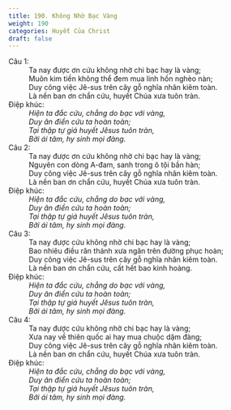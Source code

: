 ```yaml
---
title: 190. Không Nhờ Bạc Vàng
weight: 190
categories: Huyết Của Christ
draft: false
---
```

<dl><dt>Câu 1:</dt><dd data-verse="1">Ta nay được ơn cứu không nhờ chi bạc hay là vàng; <br/>Muôn kim tiền không thể đem mua linh hồn nghèo nàn; <br/>Duy công việc Jê-sus trên cây gỗ nghĩa nhân kiêm toàn. <br/>Là nền ban ơn chẩn cứu, huyết Chúa xưa tuôn tràn. </dd><dt>Điệp khúc:</dt><dd data-chorus="1"><em>Hiện ta đắc cứu, chẳng do bạc với vàng, <br/>Duy ân điển cứu ta hoàn toàn; <br/>Tại thập tự giá huyết Jêsus tuôn tràn, <br/>Bởi ái tâm, hy sinh mọi đàng. </em></dd><dt>Câu 2:</dt><dd data-verse="2">Ta nay được ơn cứu không nhờ chi bạc hay là vàng; <br/>Nguyên con dòng A-đam, sanh trong ô tội bần hàn; <br/>Duy công việc Jê-sus trên cây gỗ nghĩa nhân kiêm toàn. <br/>Là nền ban ơn chẩn cứu, huyết Chúa xưa tuôn tràn. </dd><dt>Điệp khúc:</dt><dd data-chorus="1"><em>Hiện ta đắc cứu, chẳng do bạc với vàng, <br/>Duy ân điển cứu ta hoàn toàn; <br/>Tại thập tự giá huyết Jêsus tuôn tràn, <br/>Bởi ái tâm, hy sinh mọi đàng. </em></dd><dt>Câu 3:</dt><dd data-verse="3">Ta nay được cứu không nhờ chi bạc hay là vàng; <br/>Bao nhiêu điều răn thánh xưa ngăn trên đường phục hoàn; <br/>Duy công việc Jê-sus trên cây gỗ nghĩa nhân kiêm toàn. <br/>Là nền ban ơn chẩn cứu, cất hết bao kinh hoàng. </dd><dt>Điệp khúc:</dt><dd data-chorus="1"><em>Hiện ta đắc cứu, chẳng do bạc với vàng, <br/>Duy ân điển cứu ta hoàn toàn; <br/>Tại thập tự giá huyết Jêsus tuôn tràn, <br/>Bởi ái tâm, hy sinh mọi đàng. </em></dd><dt>Câu 4:</dt><dd data-verse="4">Ta nay được cứu không nhờ chi bạc hay là vàng; <br/>Xưa nay về thiên quốc ai hay mua chuộc dặm đàng; <br/>Duy công việc Jê-sus trên cây gỗ nghĩa nhân kiêm toàn. <br/>Là nền ban ơn chẩn cứu, huyết Chúa xưa tuôn tràn. </dd><dt>Điệp khúc:</dt><dd data-chorus="1"><em>Hiện ta đắc cứu, chẳng do bạc với vàng, <br/>Duy ân điển cứu ta hoàn toàn; <br/>Tại thập tự giá huyết Jêsus tuôn tràn, <br/>Bởi ái tâm, hy sinh mọi đàng. </em></dd></dl>